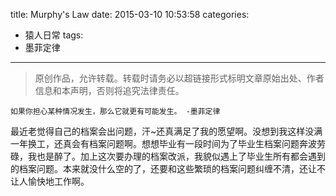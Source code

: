 title: Murphy's Law
date: 2015-03-10 10:53:58
categories:
- 猿人日常
tags:
- 墨菲定律
---
>原创作品，允许转载。转载时请务必以超链接形式标明文章原始出处、作者信息和本声明，否则将追究法律责任。

`如果你担心某种情况发生，那么它就更有可能发生。 -墨菲定律`

最近老觉得自己的档案会出问题，汗~还真满足了我的愿望啊。没想到我这样没满一年换工，还真会有档案问题啊。想想毕业有一段时间为了毕业生档案问题奔波劳碌，我也是醉了。加上这次要办理的档案改派，我貌似遇上了毕业生所有都会遇到的档案问题。本来就没什么空的了，还要和这些繁琐的档案问题纠缠不清，还让不让人愉快地工作啊。
